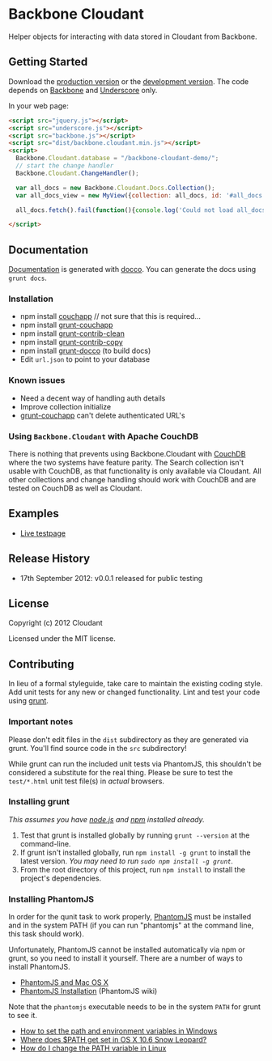 # Backbone Cloudant

Helper objects for interacting with data stored in Cloudant from Backbone.

## Getting Started
Download the [production version][min] or the [development version][max]. The
code depends on [Backbone][backbone] and [Underscore][backbone] only.

In your web page:

```html
<script src="jquery.js"></script>
<script src="underscore.js"></script>
<script src="backbone.js"></script>
<script src="dist/backbone.cloudant.min.js"></script>
<script>
  Backbone.Cloudant.database = "/backbone-cloudant-demo/";
  // start the change handler
  Backbone.Cloudant.ChangeHandler();

  var all_docs = new Backbone.Cloudant.Docs.Collection();
  var all_docs_view = new MyView({collection: all_docs, id: '#all_docs'});

  all_docs.fetch().fail(function(){console.log('Could not load all_docs collection');});

</script>
```

## Documentation

[Documentation][docslink] is generated with [docco][docco]. You can generate
the docs using `grunt docs`.

### Installation
 * npm install [couchapp][nodecouchapp] // not sure that this is required...
 * npm install [grunt-couchapp][grunt-couchapp]
 * npm install [grunt-contrib-clean][grunt-contrib-clean]
 * npm install [grunt-contrib-copy][grunt-contrib-copy]
 * npm install [grunt-docco][grunt-docco] (to build docs)
 * Edit `url.json` to point to your database

### Known issues
 * Need a decent way of handling auth details
 * Improve collection initialize
 * [grunt-couchapp][grunt-couchapp] can't delete authenticated URL's

### Using `Backbone.Cloudant` with Apache CouchDB
There is nothing that prevents using Backbone.Cloudant with [CouchDB][couchdb]
where the two systems have feature parity. The Search collection isn't usable
with CouchDB, as that functionality is only available via Cloudant. All other
collections and change handling should work with CouchDB and are tested on
CouchDB as well as Cloudant.

## Examples
 * [Live testpage][testpage]

## Release History
 * 17th September 2012: v0.0.1 released for public testing

## License
Copyright (c) 2012 Cloudant

Licensed under the MIT license.

## Contributing
In lieu of a formal styleguide, take care to maintain the existing coding
style. Add unit tests for any new or changed functionality. Lint and test your
code using [grunt][grunt].

### Important notes
Please don't edit files in the `dist` subdirectory as they are generated via
grunt. You'll find source code in the `src` subdirectory!

While grunt can run the included unit tests via PhantomJS, this shouldn't be
considered a substitute for the real thing. Please be sure to test the
`test/*.html` unit test file(s) in _actual_ browsers.

### Installing grunt
_This assumes you have [node.js][node] and [npm][npm] installed already._

1. Test that grunt is installed globally by running `grunt --version` at the
   command-line.
1. If grunt isn't installed globally, run `npm install -g grunt` to install
   the latest version. _You may need to run `sudo npm install -g grunt`._
1. From the root directory of this project, run `npm install` to install the
   project's dependencies.

### Installing PhantomJS

In order for the qunit task to work properly, [PhantomJS][phantom] must be
installed and in the system PATH (if you can run "phantomjs" at the command
line, this task should work).

Unfortunately, PhantomJS cannot be installed automatically via npm or grunt,
so you need to install it yourself. There are a number of ways to install
PhantomJS.

* [PhantomJS and Mac OS X][phantomosx]
* [PhantomJS Installation][phantominstall] (PhantomJS wiki)

Note that the `phantomjs` executable needs to be in the system `PATH` for
grunt to see it.

* [How to set the path and environment variables in Windows][winpath]
* [Where does $PATH get set in OS X 10.6 Snow Leopard?][osxpath]
* [How do I change the PATH variable in Linux][linpath]

[grunt]: http://gruntjs.com/
[phantom]: http://www.phantomjs.org/
[node]: http://nodejs.org/
[npm]: http://npmjs.org/
[couchdb]: http://couchdb.apache.org/
[min]: https://raw.github.com/cloudant-labs/backbone.cloudant/master/dist/backbone.cloudant.min.js
[max]: https://raw.github.com/cloudant-labs/backbone.cloudant/master/dist/backbone.cloudant.js
[nodecouchapp]: https://github.com/mikeal/node.couchapp.js
[grunt-contrib-clean]: https://github.com/gruntjs/grunt-contrib-clean
[grunt-couchapp]: https://github.com/elfsternberg/grunt-couchapp
[grunt-contrib-copy]: https://github.com/gruntjs/grunt-contrib-copy/
[grunt-docco]: https://github.com/DavidSouther/grunt-docco
[phantomosx]: http://ariya.ofilabs.com/2012/02/phantomjs-and-mac-os-x.html
[phantominstall]: http://code.google.com/p/phantomjs/wiki/Installation
[winpath]: http://www.computerhope.com/issues/ch000549.htm
[osxpath]: http://superuser.com/questions/69130/where-does-path-get-set-in-os-x-10-6-snow-leopard
[linpath]: https://www.google.com/search?q=How+do+I+change+the+PATH+variable+in+Linux
[testpage]: https://drsm79.cloudant.com/backbone-cloudant-demo/_design/app/index.html
[docslink]: https://drsm79.cloudant.com/backbone-cloudant-demo/_design/app/docs/backbone.cloudant.html
[docco]: https://jashkenas.github.com/docco/
[backbone]: http://backbonejs.org
[underscore]: http://underscorejs.org/